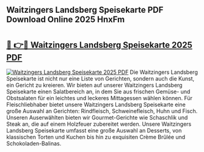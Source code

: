 ## Waitzingers Landsberg Speisekarte PDF Download Online 2025 HnxFm

# <h2><a href="http://gcar3k.nevu.top/?p=Waitzingers+Landsberg+Speisekarte">🔗 👉🔴 Waitzingers Landsberg Speisekarte 2025 PDF</a></h2>

[![Waitzingers Landsberg Speisekarte 2025 PDF](https://i.imgur.com/dBaPXMq.png)](http://gcar3k.nevu.top/?p=Waitzingers+Landsberg+Speisekarte)
Die Waitzingers Landsberg Speisekarte ist nicht nur eine Liste von Gerichten, sondern auch die Kunst, ein Gericht zu kreieren. Wir bieten auf unserer Waitzingers Landsberg Speisekarte einen Salatbereich an, in dem Sie aus frischen Gemüse- und Obstsalaten für ein leichtes und leckeres Mittagessen wählen können. Für Fleischliebhaber bietet unsere Waitzingers Landsberg Speisekarte eine große Auswahl an Gerichten: Rindfleisch, Schweinefleisch, Huhn und Fisch. Unseren Auserwählten bieten wir Gourmet-Gerichte wie Schaschlik und Steak an, die auf einem Holzfeuer zubereitet werden. Unsere Waitzingers Landsberg Speisekarte umfasst eine große Auswahl an Desserts, von klassischen Torten und Kuchen bis hin zu exquisiten Crème Brûlée und Schokoladen-Balinas.
